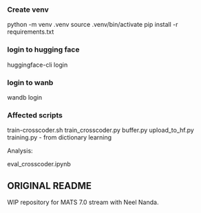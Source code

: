 ### Create venv

python -m venv .venv
source .venv/bin/activate
pip install -r requirements.txt

### login to hugging face
huggingface-cli login

### login to wanb
wandb login

### Affected scripts

train-crosscoder.sh
train_crosscoder.py
buffer.py
upload_to_hf.py
training.py - from dictionary learning

Analysis:

eval_crosscoder.ipynb

## ORIGINAL README
WIP repository for MATS 7.0 stream with Neel Nanda.
